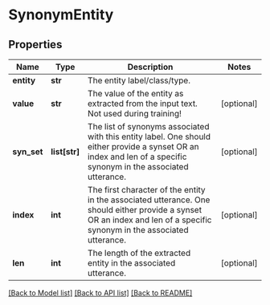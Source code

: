 # SynonymEntity

## Properties
Name | Type | Description | Notes
------------ | ------------- | ------------- | -------------
**entity** | **str** | The entity label/class/type. | 
**value** | **str** | The value of the entity as extracted from the input text. Not used during training! | [optional] 
**syn_set** | **list[str]** | The list of synonyms associated with this entity label. One should either provide a synset OR an index and len of a specific synonym in the associated utterance. | [optional] 
**index** | **int** | The first character of the entity in the associated utterance. One should either provide a synset OR an index and len of a specific synonym in the associated utterance. | [optional] 
**len** | **int** | The length of the extracted entity in the associated utterance. | [optional] 

[[Back to Model list]](../README.md#documentation-for-models) [[Back to API list]](../README.md#documentation-for-api-endpoints) [[Back to README]](../README.md)


